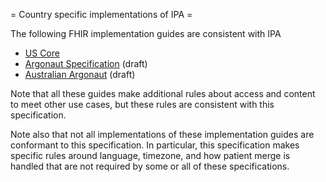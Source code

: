 = Country specific implementations of IPA =

The following FHIR implementation guides are consistent with IPA

* [US Core](http://hl7.org/fhir/us/core)
* [Argonaut Specification](https://build.fhir.org/ig/argonautproject/R4) (draft)
* [Australian Argonaut](hhttps://build.fhir.org/ig/hl7au/argonaut-au/) (draft)

Note that all these guides make additional rules about access and content to meet other use cases,
but these rules are consistent with this specification.

Note also that not all implementations of these implementation guides are conformant to this 
specification. In particular, this specification makes specific rules around language, timezone,
and how patient merge is handled that are not required by some or all of these specifications.
